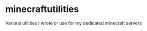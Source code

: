 minecraftutilities
==================

Various utilities I wrote or use for my dedicated minecraft servers
